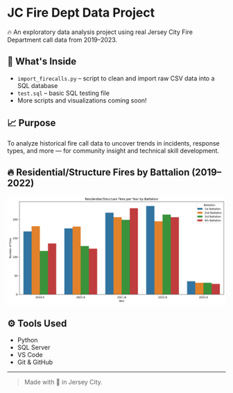 # JC Fire Dept Data Project

🔥 An exploratory data analysis project using real Jersey City Fire Department call data from 2019–2023.

## 📂 What's Inside
- `import_firecalls.py` – script to clean and import raw CSV data into a SQL database
- `test.sql` – basic SQL testing file
- More scripts and visualizations coming soon!

## 📈 Purpose
To analyze historical fire call data to uncover trends in incidents, response types, and more — for community insight and technical skill development.

## 🔥 Residential/Structure Fires by Battalion (2019–2022)

![Fire Trend Chart](fires_per_battalion.png)

## ⚙️ Tools Used
- Python
- SQL Server
- VS Code
- Git & GitHub

---

> Made with 💪 in Jersey City.
